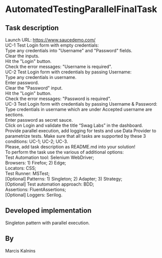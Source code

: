 # AutomatedTestingParallelFinalTask

## Task description
Launch URL: https://www.saucedemo.com/  
UC-1 Test Login form with empty credentials:  
Type any credentials into "Username" and "Password" fields.  
Clear the inputs.  
Hit the "Login" button.  
Check the error messages: "Username is required".  
UC-2 Test Login form with credentials by passing Username:  
Type any credentials in username.  
Enter password.  
Clear the "Password" input.  
Hit the "Login" button.  
Check the error messages: "Password is required".  
UC-3 Test Login form with credentials by passing Username & Password:  
Type credentials in username which are under Accepted username are sections.  
Enter password as secret sauce.  
Click on Login and validate the title “Swag Labs” in the dashboard.  
Provide parallel execution, add logging for tests and use Data Provider to parametrize tests. Make sure that all tasks are supported by these 3 conditions: UC-1; UC-2; UC-3.  
Please, add task description as README.md into your solution!  
To perform the task use the various of additional options:  
Test Automation tool: Selenium WebDriver;  
Browsers: 1) Firefox; 2) Edge;  
Locators: CSS;  
Test Runner: MSTest;  
[Optional] Patterns: 1) Singleton; 2) Adapter; 3) Strategy;  
[Optional] Test automation approach: BDD;  
Assertions: FluentAssertions;  
[Optional] Loggers: Serilog.  

## Developed implementation
Singleton pattern with parallel execution.

## By
Marcis Kalnins